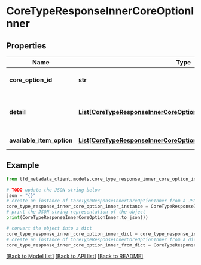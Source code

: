 # CoreTypeResponseInnerCoreOptionInner


## Properties

Name | Type | Description | Notes
------------ | ------------- | ------------- | -------------
**core_option_id** | **str** | core type option identifier | [optional] 
**detail** | [**List[CoreTypeResponseInnerCoreOptionInnerDetailInner]**](CoreTypeResponseInnerCoreOptionInnerDetailInner.md) | Detailed information on core type options | [optional] 
**available_item_option** | [**List[CoreTypeResponseInnerCoreOptionInnerAvailableItemOptionInner]**](CoreTypeResponseInnerCoreOptionInnerAvailableItemOptionInner.md) | Item options | [optional] 

## Example

```python
from tfd_metadata_client.models.core_type_response_inner_core_option_inner import CoreTypeResponseInnerCoreOptionInner

# TODO update the JSON string below
json = "{}"
# create an instance of CoreTypeResponseInnerCoreOptionInner from a JSON string
core_type_response_inner_core_option_inner_instance = CoreTypeResponseInnerCoreOptionInner.from_json(json)
# print the JSON string representation of the object
print(CoreTypeResponseInnerCoreOptionInner.to_json())

# convert the object into a dict
core_type_response_inner_core_option_inner_dict = core_type_response_inner_core_option_inner_instance.to_dict()
# create an instance of CoreTypeResponseInnerCoreOptionInner from a dict
core_type_response_inner_core_option_inner_from_dict = CoreTypeResponseInnerCoreOptionInner.from_dict(core_type_response_inner_core_option_inner_dict)
```
[[Back to Model list]](../README.md#documentation-for-models) [[Back to API list]](../README.md#documentation-for-api-endpoints) [[Back to README]](../README.md)



